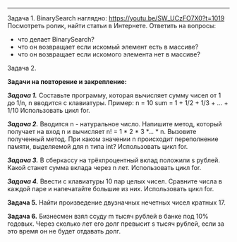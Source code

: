 

_______________________________________________________

Задача 1.
BinarySearch наглядно:
https://youtu.be/SW_UCzFO7X0?t=1019
Посмотреть ролик, найти статьи в Интернете.
Ответить на вопросы:
- что делает BinarySearch?
- что он возвращает если искомый элемент есть в массиве?
- что он возвращает если искомого элемента нет в массиве?

Задача 2. 



**Задачи на повторение и закрепление:**

***Задача 1.***
Составьте программу, которая вычисляет сумму чисел от 1 до 1/n, n вводится с клавиатуры.
Пример:
n = 10
sum = 1 + 1/2 + 1/3 + ... + 1/10
Использовать цикл for.

***Задача 2.***
Вводится n - натуральное число. Напишите метод, который получает на вход n и вычисляет
n! = 1 * 2 * 3 *... * n.
Вызовите полученный метод.
При каком значении n происходит переполнение памяти, выделяемой для n типа int?
Использовать цикл for.

***Задача 3.***
В сберкассу на трёхпроцентный вклад положили s рублей.
Какой станет сумма вклада через n лет. Использовать цикл for.

***Задача 4.***
Ввести с клавиатуры 10 пар целых чисел.
Сравните числа в каждой паре и напечатайте большие из них.
Использовать цикл for.

**Задача 5.**
Найти произведение двузначных нечетных чисел кратных 17.

**Задача 6.**
Бизнесмен взял ссуду m тысяч рублей в банке под 10% годовых.
Через сколько лет его долг превысит s тысяч рублей, если за это время он не будет отдавать долг.





